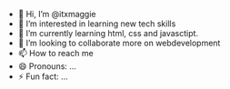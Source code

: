 - 👋 Hi, I’m @itxmaggie
- 👀 I’m interested in learning new tech skills
- 🌱 I’m currently learning html, css and javasctipt.
- 💞️ I’m looking to collaborate more on webdevelopment
- 📫 How to reach me 
- 😄 Pronouns: ...
- ⚡ Fun fact: ...

<!---
itxmaggie/itxmaggie is a ✨ special ✨ repository because its `README.md` (this file) appears on your GitHub profile.
You can click the Preview link to take a look at your changes.
--->
